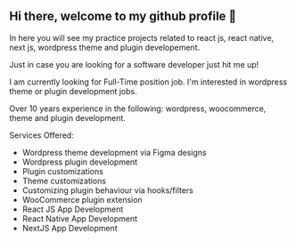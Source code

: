 ## Hi there, welcome to my github profile 👋

In here you will see my practice projects related to react js, react native, next js, wordpress theme and plugin developement.

Just in case you are looking for a software developer just hit me up!

I am currently looking for Full-Time position job. I'm interested in wordpress theme or plugin development jobs.

Over 10 years experience in the following: wordpress, woocommerce, theme and plugin development. 

Services Offered: 
* Wordpress theme development via Figma designs 
* Wordpress plugin development 
* Plugin customizations 
* Theme customizations 
* Customizing plugin behaviour via hooks/filters 
* WooCommerce plugin extension 
* React JS App Development
* React Native App Development
* NextJS App Development
